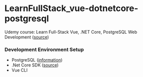# LearnFullStack_vue-dotnetcore-postgresql
Udemy course: Learn Full-Stack Vue, .NET Core, PostgreSQL Web Development ([source](https://www.udemy.com/course/learn-full-stack-vue-net-core-postgres))

### Development Environment Setup
* PostgreSQL ([information](https://www.postgresql.org/download/))
* .Net Core SDK ([source](https://dotnet.microsoft.com/download))
* Vue CLI